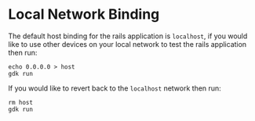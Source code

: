 # Local Network Binding

The default host binding for the rails application is `localhost`, if you
would like to use other devices on your local network to test the rails
application then run:

```
echo 0.0.0.0 > host
gdk run
```

If you would like to revert back to the `localhost` network then run:

```
rm host
gdk run
```

